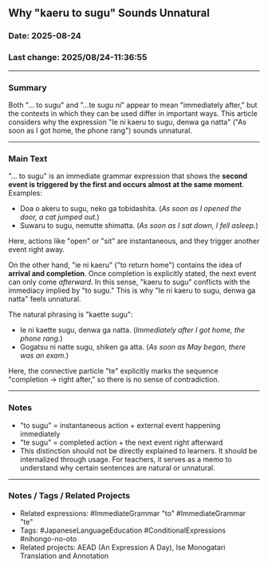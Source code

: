 ## Why "kaeru to sugu" Sounds Unnatural

### Date: 2025-08-24

### Last change: 2025/08/24-11:36:55

---

### Summary

Both "... to sugu" and "...te sugu ni" appear to mean "immediately after," but the contexts in which they can be used differ in important ways. This article considers why the expression "Ie ni kaeru to sugu, denwa ga natta" ("As soon as I got home, the phone rang") sounds unnatural.

---

### Main Text

"... to sugu" is an immediate grammar expression that shows the **second event is triggered by the first and occurs almost at the same moment**.
Examples:

* Doa o akeru to sugu, neko ga tobidashita.
  (*As soon as I opened the door, a cat jumped out.*)
* Suwaru to sugu, nemutte shimatta.
  (*As soon as I sat down, I fell asleep.*)

Here, actions like "open" or "sit" are instantaneous, and they trigger another event right away.

On the other hand, "ie ni kaeru" ("to return home") contains the idea of **arrival and completion**. Once completion is explicitly stated, the next event can only come *afterward*. In this sense, "kaeru to sugu" conflicts with the immediacy implied by "to sugu." This is why "Ie ni kaeru to sugu, denwa ga natta" feels unnatural.

The natural phrasing is "kaette sugu":

* Ie ni kaette sugu, denwa ga natta.
  (*Immediately after I got home, the phone rang.*)
* Gogatsu ni natte sugu, shiken ga atta.
  (*As soon as May began, there was an exam.*)

Here, the connective particle "te" explicitly marks the sequence "completion → right after," so there is no sense of contradiction.

---

### Notes

* "to sugu" = instantaneous action + external event happening immediately
* "te sugu" = completed action + the next event right afterward
* This distinction should not be directly explained to learners. It should be internalized through usage. For teachers, it serves as a memo to understand why certain sentences are natural or unnatural.

---

### Notes / Tags / Related Projects

* Related expressions: #ImmediateGrammar "to" #ImmediateGrammar "te"
* Tags: #JapaneseLanguageEducation #ConditionalExpressions #nihongo-no-oto
* Related projects: AEAD (An Expression A Day), Ise Monogatari Translation and Annotation

